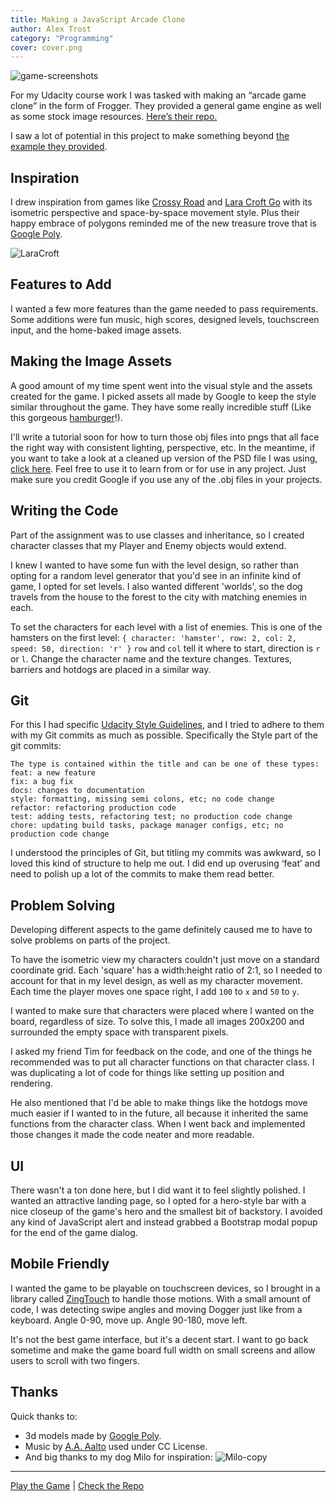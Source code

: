 ```yaml
---
title: Making a JavaScript Arcade Clone
author: Alex Trost
category: "Programming"
cover: cover.png
---
```

![game-screenshots](game-screenshots.png)

For my Udacity course work I was tasked with making an “arcade game clone” in the form of Frogger. They provided a general game engine as well as some stock image resources. [Here’s their repo.](https://github.com/udacity/frontend-nanodegree-arcade-game)

I saw a lot of potential in this project to make something beyond [the example they provided](https://youtu.be/kaifTslArtY).

## Inspiration
I drew inspiration from games like [Crossy Road](https://en.wikipedia.org/wiki/Crossy_Road) and [Lara Croft Go](https://en.wikipedia.org/wiki/Lara_Croft_Go) with its isometric perspective and space-by-space movement style. Plus their happy embrace of polygons reminded me of the new treasure trove that is [Google Poly](https://poly.google.com/).

![LaraCroft](./LaraCroft.jpg)

## Features to Add
I wanted a few more features than the game needed to pass requirements. Some additions were fun music, high scores, designed levels, touchscreen input, and the home-baked image assets.

## Making the Image Assets
A good amount of my time spent went into the visual style and the assets created for the game. I picked assets all made by Google to keep the style similar throughout the game. They have some really incredible stuff (Like this gorgeous [hamburger](https://poly.google.com/view/eke7qcu_FR2)!). 

I'll write a tutorial soon for how to turn those obj files into pngs that all face the right way with consistent lighting, perspective, etc. In the meantime, if you want to take a look at a cleaned up version of the PSD file I was using, [click here](https://drive.google.com/file/d/1a2uoN9e_KBTqo28-KJ1v4ixJApho2Sbo/view?usp=sharing). Feel free to use it to learn from or for use in any project. Just make sure you credit Google if you use any of the .obj files in your projects.

## Writing the Code
Part of the assignment was to use classes and inheritance, so I created character classes that my Player and Enemy objects would extend. 

I knew I wanted to have some fun with the level design, so rather than opting for a random level generator that you'd see in an infinite kind of game, I opted for set levels. I also wanted different 'worlds', so the dog travels from the house to the forest to the city with matching enemies in each. 

To set the characters for each level with a list of enemies. This is one of the hamsters on the first level:
`{ character: 'hamster', row: 2, col: 2, speed: 50, direction: 'r' }`
`row` and `col` tell it where to start, direction is `r` or `l`. Change the character name and the texture changes. Textures, barriers and hotdogs are placed in a similar way. 

## Git
For this I had specific [Udacity Style Guidelines](https://udacity.github.io/git-styleguide/), and I tried to adhere to them with my Git commits as much as possible. Specifically the Style part of the git commits:
```
The type is contained within the title and can be one of these types:
feat: a new feature
fix: a bug fix
docs: changes to documentation
style: formatting, missing semi colons, etc; no code change
refactor: refactoring production code
test: adding tests, refactoring test; no production code change
chore: updating build tasks, package manager configs, etc; no production code change
```

I understood the principles of Git, but titling my commits was awkward, so I loved this kind of structure to help me out. I did end up overusing ‘feat’ and need to polish up a lot of the commits to make them read better.

## Problem Solving
Developing different aspects to the game definitely caused me to have to solve problems on parts of the project. 

To have the isometric view my characters couldn't just move on a standard coordinate grid. Each 'square' has a width:height ratio of 2:1, so I needed to account for that in my level design, as well as my character movement. Each time the player moves one space right, I add `100` to `x` and `50` to `y`.

I wanted to make sure that characters were placed where I wanted on the board, regardless of size. To solve this, I made all images 200x200 and surrounded the empty space with transparent pixels.

I asked my friend Tim for feedback on the code, and one of the things he recommended was to put all character functions on that character class. I was duplicating a lot of code for things like setting up position and rendering. 

He also mentioned that I'd be able to make things like the hotdogs move much easier if I wanted to in the future, all because it inherited the same functions from the character class. When I went back and implemented those changes it made the code neater and more readable. 

## UI
There wasn't a ton done here, but I did want it to feel slightly polished. I wanted an attractive landing page, so I opted for a hero-style bar with a nice closeup of the game's hero and the smallest bit of backstory. I avoided any kind of JavaScript alert and instead grabbed a Bootstrap modal popup for the end of the game dialog. 

## Mobile Friendly
I wanted the game to be playable on touchscreen devices, so I brought in a library called [ZingTouch](https://github.com/zingchart/zingtouch) to handle those motions. With a small amount of code, I was detecting swipe angles and moving Dogger just like from a keyboard. Angle 0-90, move up. Angle 90-180, move left. 

It's not the best game interface, but it's a decent start. 
I want to go back sometime and make the game board full width on small screens and allow users to scroll with two fingers.

## Thanks
Quick thanks to:
- 3d models made by [Google Poly](https://poly.google.com/).
- Music by [A.A. Aalto](http://freemusicarchive.org/music/A_A_Aalto/Bright_Corners/) used under CC License.
- And big thanks to my dog Milo for inspiration:
![Milo-copy](./Milo.jpg)

------------
[Play the Game](https://a-trost.github.io/dogger/)  |  [Check the Repo](https://github.com/a-trost/dogger)